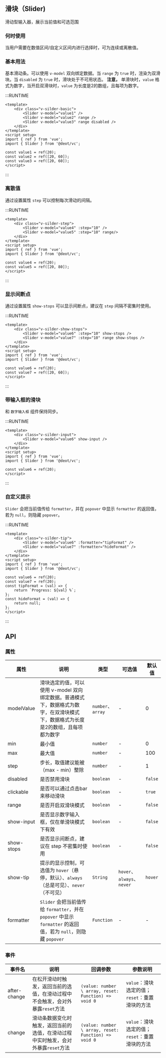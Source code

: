 ## 滑块（Slider)
滑动型输入器，展示当前值和可选范围

### 何时使用
当用户需要在数值区间/自定义区间内进行选择时，可为连续或离散值。

### 基本用法
基本滑动条。可以使用 `v-model` 双向绑定数据。当 `range` 为 `true` 时，渲染为双滑块。当 `disabled` 为 `true` 时，滑块处于不可用状态。
**注意，** 单滑块时，`value` 格式为数字，当开启双滑块时，`value` 为长度是2的数组，且每项为数字。

:::RUNTIME
```vue
<template>
	<div class="v-silder-basic">
		<Slider v-model="value1" />
		<Slider v-model="value2" range />
		<Slider v-model="value3" range disabled />
	</div>
</template>
<script setup>
import { ref } from 'vue';
import { Slider } from '@deot/vc';

const value1 = ref(20);
const value2 = ref([20, 60]);
const value3 = ref([20, 60]);
</script>
```
:::

### 离散值

通过设置属性 `step` 可以控制每次滑动的间隔。

:::RUNTIME
```vue
<template>
	<div class="v-silder-step">
		<Slider v-model="value4" :step="10" />
		<Slider v-model="value5" :step="10" range/>
	</div>
</template>
<script setup>
import { ref } from 'vue';
import { Slider } from '@deot/vc';

const value4 = ref(20);
const value5 = ref([20, 80]);
</script>
```
:::

### 显示间断点
通过设置属性 `show-stops` 可以显示间断点，建议在 `step` 间隔不密集时使用。

:::RUNTIME
```vue
<template>
	<div class="v-silder-show-stops">
		<Slider v-model="value6" :step="10" show-stops />
		<Slider v-model="value7" :step="10" range show-stops />
	</div>
</template>
<script setup>
import { ref } from 'vue';
import { Slider } from '@deot/vc';

const value6 = ref(20);
const value7 = ref([20, 60]);
</script>
```
:::

### 带输入框的滑块
和 `数字输入框` 组件保持同步。

:::RUNTIME
```vue
<template>
	<div class="v-silder-input">
		<Slider v-model="value6" show-input />
	</div>
</template>
<script setup>
import { ref } from 'vue';
import { Slider } from '@deot/vc';

const value6 = ref(20);
</script>
```
:::

### 自定义提示
`Slider` 会把当前值传给 `formatter`，并在 `popover` 中显示 `formatter` 的返回值，若为 `null`，则隐藏 `popover`。

:::RUNTIME
```vue
<template>
	<div class="v-silder-tip">
		<Slider v-model="value6" :formatter="tipFormat" />
		<Slider v-model="value7" :formatter="hideFormat" />
	</div>
</template>
<script setup>
import { ref } from 'vue';
import { Slider } from '@deot/vc';

const value6 = ref(20);
const value7 = ref(20);
const tipFormat = (val) => {
	return `Progress: ${val} %`;
};
const hideFormat = (val) => {
	return null;
};
</script>
```
:::

## API

### 属性
| 属性         | 说明                                                                                     | 类型                | 可选值                      | 默认值     |
| ---------- | -------------------------------------------------------------------------------------- | ----------------- | ------------------------ | ------- |
| modelValue      | 滑块选定的值，可以使用 v-model 双向绑定数据。普通模式下，数据格式为数字，在双滑块模式下，数据格式为长度是2的数组，且每项都为数字                  | `number`、 `array` | -                        | 0       |
| min        | 最小值                                                                                    | `number`          | -                        | 0       |
| max        | 最大值                                                                                    | `number`          | -                        | 100     |
| step       | 步长，取值建议能被（max - min）整除                                                                 | `number`          | -                        | 1       |
| disabled   | 是否禁用滑块                                                                                 | `boolean`         | -                        | `false` |
| clickable  | 是否可以通过点击bar来移动滑块                                                                       | `boolean`         | -                        | `true`  |
| range      | 是否开启双滑块模式                                                                              | `boolean`         | -                        | `false` |
| show-input | 是否显示数字输入框，仅在单滑块模式下有效                                                                   | `boolean`         | -                        | `false` |
| show-stops | 是否显示间断点，建议在 step 不密集时使用                                                                | `boolean`         | -                        | `false` |
| show-tip   | 提示的显示控制，可选值为 `hover`（悬停，默认）、`always`（总是可见）、`never`（不可见）                                | `String`          | `hover`、`always`、`never` | `hover` |
| formatter  | `Slider` 会把当前值传给 `formatter`，并在 `popover` 中显示 `formatter` 的返回值，若为 `null`，则隐藏 `popover` | `Function`        | -                        | -       |


### 事件

| 事件名          | 说明                                           | 回调参数                                                 | 参数说明                           |
| ------------ | -------------------------------------------- | ---------------------------------------------------- | ------------------------------ |
| after-change | 在松开滑动时触发，返回当前的选值，在滑动过程中不会触发，会对外暴露`reset`方法   | `(value: number \ array, reset: Function) => void 0` | `value`：滑块选定的值；`reset`：重置滑块的方法 |
| change       | 滑动条数据变化时触发，返回当前的选值，在滑动过程中实时触发，会对外暴露`reset`方法 | `(value: number \ array, reset: Function) => void 0` | `value`：滑块选定的值；`reset`：重置滑块的方法 |
